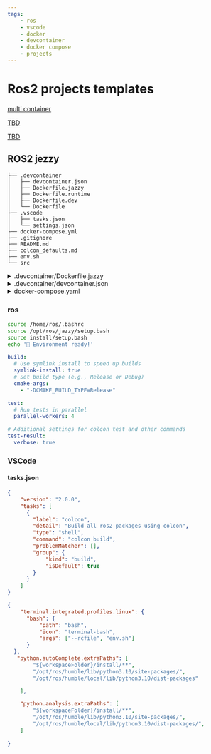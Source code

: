 ```yaml
---
tags:
    - ros
    - vscode
    - docker
    - devcontainer
    - docker compose
    - projects
---
```


# Ros2 projects templates

<div class="grid-container">
    <div class="grid-item">
        <a href="multi_containers">
        <p>multi container</p>
        </a>
    </div>
    <div class="grid-item">
     <a href="">
        <p>TBD</p>
        </a>
    </div>
    <div class="grid-item">
        <a href="">
        <p>TBD</p>
        </a>
        </img>
    </div>
    
</div>

## ROS2 jezzy
```
├── .devcontainer
│   ├── devcontainer.json
│   ├── Dockerfile.jazzy
│   ├── Dockerfile.runtime
│   ├── Dockerfile.dev
│   └── Dockerfile
├── .vscode
│   ├── tasks.json
│   └── settings.json
├── docker-compose.yml
├── .gitignore
├── README.md
├── colcon_defaults.md
├── env.sh
└── src
```

<details>
    <summary>.devcontainer/Dockerfile.jazzy</summary>

```json
--8<-- "docs/ROS/dev_environment/dev/project_templates/jazzy/code/Dockerfile.jazzy"
```
</details>

<details>
    <summary>.devcontainer/devcontainer.json</summary>

```json
--8<-- "docs/ROS/dev_environment/dev/project_templates/jazzy/code/devcontainer.json"
```
</details>


<details>
    <summary>docker-compose.yaml</summary>

```json
--8<-- "docs/ROS/dev_environment/dev/project_templates/jazzy/code/docker-compose.yaml"
```
</details>


### ros

```bash title="env.sh"
source /home/ros/.bashrc
source /opt/ros/jazzy/setup.bash
source install/setup.bash
echo '🐢 Environment ready!'
```

```yaml title="colcon_defaults.yaml"
build:
  # Use symlink install to speed up builds
  symlink-install: true
  # Set build type (e.g., Release or Debug)
  cmake-args:
    - "-DCMAKE_BUILD_TYPE=Release"

test:
  # Run tests in parallel
  parallel-workers: 4

# Additional settings for colcon test and other commands
test-result:
  verbose: true
```

### VSCode

#### tasks.json

```json title=".vscode/tasks.json"
{
    "version": "2.0.0",
    "tasks": [
      {
        "label": "colcon",
        "detail": "Build all ros2 packages using colcon",
        "type": "shell",
        "command": "colcon build",
        "problemMatcher": [],
        "group": {
            "kind": "build",
            "isDefault": true
        }
      }
    ]
}
```

```json title=".vscode/settings.json"
{
    "terminal.integrated.profiles.linux": {
      "bash": {
          "path": "bash",
          "icon": "terminal-bash",
          "args": ["--rcfile", "env.sh"]
      }
  },
   "python.autoComplete.extraPaths": [
        "${workspaceFolder}/install/**",
        "/opt/ros/humble/lib/python3.10/site-packages/",
        "/opt/ros/humble/local/lib/python3.10/dist-packages"

    ],

    "python.analysis.extraPaths": [
        "${workspaceFolder}/install/**",
        "/opt/ros/humble/lib/python3.10/site-packages/",
        "/opt/ros/humble/local/lib/python3.10/dist-packages/",
    ]
    
}
```